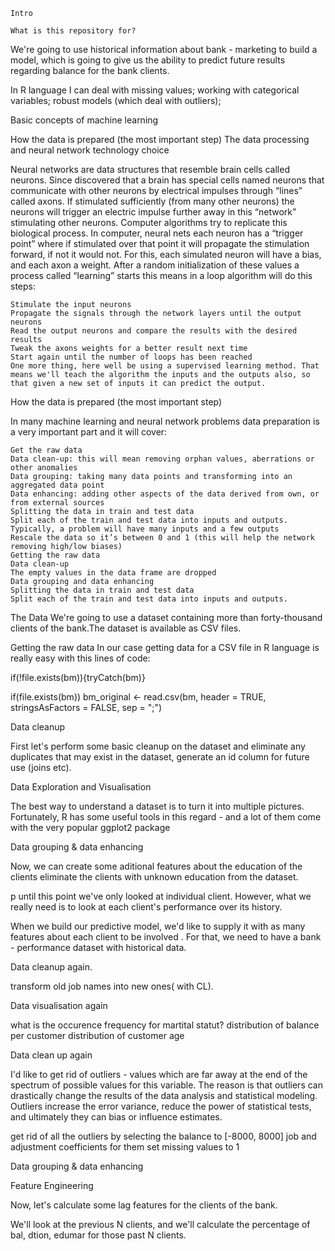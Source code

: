	Intro

	What is this repository for?

We're going to use historical information about bank - marketing to build a model, which is going to give us the ability to predict future results regarding balance for the bank clients.

In R language I can deal with missing values; working with categorical variables; robust models (which deal with outliers); 

Basic concepts of machine learning

How the data is prepared (the most important step)
The data processing and neural network technology choice

Neural networks are data structures that resemble brain cells called neurons. Since discovered that a brain has special cells named neurons that communicate with other neurons by electrical impulses through “lines” called axons. If stimulated sufficiently (from many other neurons) the neurons will trigger an electric impulse further away in this “network” stimulating other neurons.
Computer algorithms try to replicate this biological process.
In computer, neural nets each neuron has a “trigger point” where if stimulated over that point it will propagate the stimulation forward, if not it would not. For this, each simulated neuron will have a bias, and each axon a weight. After a random initialization of these values a process called “learning” starts this means in a loop algorithm will do this steps:

    Stimulate the input neurons
    Propagate the signals through the network layers until the output neurons
    Read the output neurons and compare the results with the desired results
    Tweak the axons weights for a better result next time
    Start again until the number of loops has been reached
    One more thing, here well be using a supervised learning method. That means we'll teach the algorithm the inputs and the outputs also, so that given a new set of inputs it can predict the output.

How the data is prepared (the most important step)

In many machine learning and neural network problems data preparation is a very important part and it will cover:

    Get the raw data
    Data clean-up: this will mean removing orphan values, aberrations or other anomalies
    Data grouping: taking many data points and transforming into an aggregated data point
    Data enhancing: adding other aspects of the data derived from own, or from external sources
    Splitting the data in train and test data
    Split each of the train and test data into inputs and outputs.
    Typically, a problem will have many inputs and a few outputs
    Rescale the data so it’s between 0 and 1 (this will help the network removing high/low biases)
    Getting the raw data
    Data clean-up
    The empty values in the data frame are dropped
    Data grouping and data enhancing
    Splitting the data in train and test data
    Split each of the train and test data into inputs and outputs.

The Data
We're going to use a dataset containing more than forty-thousand clients of the bank.The dataset is available as CSV files.

Getting the raw data
In our case getting data for a CSV file in R language is really easy with this lines of code:

if(!file.exists(bm)){tryCatch(bm)}

if(file.exists(bm)) bm_original <- read.csv(bm, header = TRUE, stringsAsFactors = FALSE, sep = ";")

Data cleanup

First let's perform some basic cleanup on the dataset and eliminate any duplicates that may exist in the dataset, generate an id column for future use (joins etc).

Data Exploration and Visualisation

The best way to understand a dataset is to turn it into multiple pictures.
Fortunately, R has some useful tools in this regard - and a lot of them come with the very popular ggplot2 package

Data grouping & data enhancing

Now, we can create some aditional features about the education of the clients eliminate the clients with unknown education from the dataset. 

p until this point we've only looked at individual client. However, what we really need is to look at each client's performance over its history.

When we build our predictive model, we'd like to supply it with as many features about each client to be involved . For that, we need to have a bank - performance dataset with historical data.

Data cleanup again.

transform old job names into new ones( with CL).

Data visualisation again

  what is the occurence frequency for martital statut?
  distribution of balance per customer
  distribution of customer age
  
Data clean up again

I'd like to get rid of outliers - values which are far away at the end of the spectrum of possible values for this variable. The reason is that outliers can drastically change the results of the data analysis and statistical modeling. Outliers increase the error variance, reduce the power of statistical tests, and ultimately they can bias or influence estimates.

  get rid of all the outliers by selecting the balance to [-8000, 8000]
  job and adjustment coefficients for them
  set missing values to 1
 
 Data grouping & data enhancing 
  
  Feature Engineering

Now, let's calculate some lag features for the clients of the bank.

We'll look at the previous N clients, and we'll calculate the percentage of bal, dtion, edumar for those past N clients.
  



